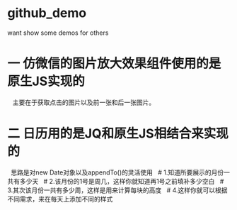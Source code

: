 # github_demo
want show some demos for others
# 一 仿微信的图片放大效果组件使用的是原生JS实现的
    主要在于获取点击的图片以及前一张和后一张图片。
# 二 日历用的是JQ和原生JS相结合来实现的
     思路是对new Date对象以及appendTo()的灵活使用
   # 1.知道所要展示的月份一共有多少天
   # 2.该月份的1号是周几，这样你就知道再1号之前填补多少空白
   # 3.其次该月份一共有多少周，这样是用来计算每块的高度
   # 4.这样你就可以根据不同需求，来在每天上添加不同的样式
